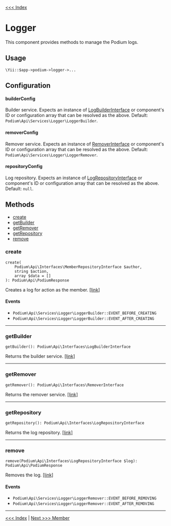 [<<< Index](../README.md)

# Logger

This component provides methods to manage the Podium logs.

## Usage

```
\Yii::$app->podium->logger->...
```

## Configuration

#### builderConfig

Builder service. Expects an instance of [LogBuilderInterface](https://github.com/yii-podium/yii2-api/blob/master/src/Interfaces/LogBuilderInterface.php) 
or component's ID or configuration array that can be resolved as the above. Default: `Podium\Api\Services\Logger\LoggerBuilder`.

#### removerConfig

Remover service. Expects an instance of [RemoverInterface](https://github.com/yii-podium/yii2-api/blob/master/src/Interfaces/RemoverInterface.php) 
or component's ID or configuration array that can be resolved as the above. Default: `Podium\Api\Services\Logger\LoggerRemover`.

#### repositoryConfig

Log repository. Expects an instance of [LogRepositoryInterface](https://github.com/yii-podium/yii2-api/blob/master/src/Interfaces/LogRepositoryInterface.php) 
or component's ID or configuration array that can be resolved as the above. Default: `null`.

## Methods

- [create](#create)
- [getBuilder](#getBuilder)
- [getRemover](#getRemover)
- [getRepository](#getRepository)
- [remove](#remove)

### create <span id="create"></span>

```
create(
    Podium\Api\Interfaces\MemberRepositoryInterface $author,
    string $action,
    array $data = []
): Podium\Api\PodiumResponse
```

Creates a log for action as the member. [[link]](https://github.com/yii-podium/yii2-api/blob/master/src/Components/Logger.php#L71)

#### Events

- `Podium\Api\Services\Logger\LoggerBuilder::EVENT_BEFORE_CREATING`
- `Podium\Api\Services\Logger\LoggerBuilder::EVENT_AFTER_CREATING`

---

### getBuilder <span id="getBuilder"></span>

```
getBuilder(): Podium\Api\Interfaces\LogBuilderInterface
```

Returns the builder service. [[link]](https://github.com/yii-podium/yii2-api/blob/master/src/Components/Logger.php#L57)

---

### getRemover <span id="getRemover"></span>

```
getRemover(): Podium\Api\Interfaces\RemoverInterface
```

Returns the remover service. [[link]](https://github.com/yii-podium/yii2-api/blob/master/src/Components/Logger.php#L81)

---

### getRepository <span id="getRepository"></span>

```
getRepository(): Podium\Api\Interfaces\LogRepositoryInterface
```

Returns the log repository. [[link]](https://github.com/yii-podium/yii2-api/blob/master/src/Components/Logger.php#L41)

---

### remove <span id="remove"></span>

```
remove(Podium\Api\Interfaces\LogRepositoryInterface $log): Podium\Api\PodiumResponse
```

Removes the log. [[link]](https://github.com/yii-podium/yii2-api/blob/master/src/Components/Logger.php#L95)

#### Events

- `Podium\Api\Services\Logger\LoggerRemover::EVENT_BEFORE_REMOVING`
- `Podium\Api\Services\Logger\LoggerRemover::EVENT_AFTER_REMOVING`

---

[<<< Index](../README.md) | [Next >>> Member](member.md)
